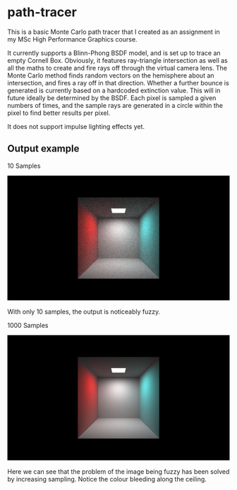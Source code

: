 # path-tracer
This is a basic Monte Carlo path tracer that I created as an assignment in my MSc High Performance Graphics course.

It currently supports a Blinn-Phong BSDF model, and is set up to trace an empty Cornell Box. Obviously, it features ray-triangle intersection as well as all the maths to create and fire rays off through the virtual camera lens.
The Monte Carlo method finds random vectors on the hemisphere about an intersection, and fires a ray off in that direction. Whether a further bounce is generated is currently based on a hardcoded extinction value. This will in future ideally be determined by the BSDF.
Each pixel is sampled a given numbers of times, and the sample rays are generated in a circle within the pixel to find better results per pixel.

It does not support impulse lighting effects yet.

## Output example

10 Samples

![10 Samples](scene_10_samples.png)

With only 10 samples, the output is noticeably fuzzy.

1000 Samples

![1000 Samples](scene_1000_samples.png)

Here we can see that the problem of the image being fuzzy has been solved by increasing sampling.
Notice the colour bleeding along the ceiling.

